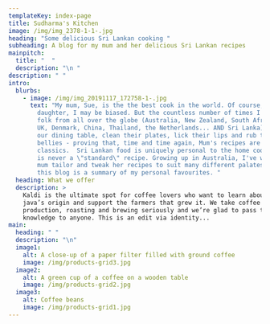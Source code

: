 ```yaml
---
templateKey: index-page
title: Sudharma's Kitchen
image: /img/img_2378-1-1-.jpg
heading: "Some delicious Sri Lankan cooking "
subheading: A blog for my mum and her delicious Sri Lankan recipes
mainpitch:
  title: "  "
  description: "\n "
description: " "
intro:
  blurbs:
    - image: /img/img_20191117_172758-1-.jpg
      text: "My mum, Sue, is the the best cook in the world. Of course, as her
        daughter, I may be biased. But the countless number of times I've heard
        folk from all over the globe (Australia, New Zealand, South Africa, the
        UK, Denmark, China, Thailand, the Netherlands... AND Sri Lanka) sit at
        our dining table, clean their plates, lick their lips and rub their full
        bellies - proving that, time and time again, Mum's recipes are
        classics.  Sri Lankan food is uniquely personal to the home cook: there
        is never a \"standard\" recipe. Growing up in Australia, I've watched my
        mum tailor and tweak her recipes to suit many different palates, and
        this blog is a summary of my personal favourites. "
  heading: What we offer
  description: >
    Kaldi is the ultimate spot for coffee lovers who want to learn about their
    java’s origin and support the farmers that grew it. We take coffee
    production, roasting and brewing seriously and we’re glad to pass that
    knowledge to anyone. This is an edit via identity...
main:
  heading: " "
  description: "\n"
  image1:
    alt: A close-up of a paper filter filled with ground coffee
    image: /img/products-grid3.jpg
  image2:
    alt: A green cup of a coffee on a wooden table
    image: /img/products-grid2.jpg
  image3:
    alt: Coffee beans
    image: /img/products-grid1.jpg
---
```

